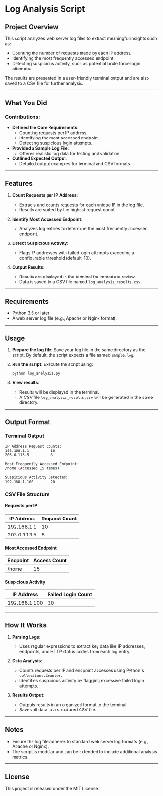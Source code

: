 
# Log Analysis Script

## Project Overview

This script analyzes web server log files to extract meaningful insights such as:
- Counting the number of requests made by each IP address.
- Identifying the most frequently accessed endpoint.
- Detecting suspicious activity, such as potential brute force login attempts.

The results are presented in a user-friendly terminal output and are also saved to a CSV file for further analysis.

---

## What You Did

### Contributions:
- **Defined the Core Requirements**:
  - Counting requests per IP address.
  - Identifying the most accessed endpoint.
  - Detecting suspicious login attempts.
- **Provided a Sample Log File**:
  - Offered realistic log data for testing and validation.
- **Outlined Expected Output**:
  - Detailed output examples for terminal and CSV formats.

---

## Features

1. **Count Requests per IP Address**:
   - Extracts and counts requests for each unique IP in the log file.
   - Results are sorted by the highest request count.

2. **Identify Most Accessed Endpoint**:
   - Analyzes log entries to determine the most frequently accessed endpoint.

3. **Detect Suspicious Activity**:
   - Flags IP addresses with failed login attempts exceeding a configurable threshold (default: 10).

4. **Output Results**:
   - Results are displayed in the terminal for immediate review.
   - Data is saved to a CSV file named `log_analysis_results.csv`.

---

## Requirements

- Python 3.6 or later
- A web server log file (e.g., Apache or Nginx format).

---

## Usage

1. **Prepare the log file**:
   Save your log file in the same directory as the script. By default, the script expects a file named `sample.log`.

2. **Run the script**:
   Execute the script using:
   ```bash
   python log_analysis.py
   ```

3. **View results**:
   - Results will be displayed in the terminal.
   - A CSV file `log_analysis_results.csv` will be generated in the same directory.

---

## Output Format

### Terminal Output
```bash
IP Address Request Counts:
192.168.1.1          10
203.0.113.5          8

Most Frequently Accessed Endpoint:
/home (Accessed 15 times)

Suspicious Activity Detected:
192.168.1.100        20
```

### CSV File Structure
#### Requests per IP
| IP Address      | Request Count |
|------------------|---------------|
| 192.168.1.1      | 10            |
| 203.0.113.5      | 8             |

#### Most Accessed Endpoint
| Endpoint   | Access Count |
|------------|--------------|
| /home      | 15           |

#### Suspicious Activity
| IP Address      | Failed Login Count |
|------------------|--------------------|
| 192.168.1.100    | 20                 |

---

## How It Works

1. **Parsing Logs**:
   - Uses regular expressions to extract key data like IP addresses, endpoints, and HTTP status codes from each log entry.

2. **Data Analysis**:
   - Counts requests per IP and endpoint accesses using Python's `collections.Counter`.
   - Identifies suspicious activity by flagging excessive failed login attempts.

3. **Results Output**:
   - Outputs results in an organized format to the terminal.
   - Saves all data to a structured CSV file.

---

## Notes

- Ensure the log file adheres to standard web server log formats (e.g., Apache or Nginx).
- The script is modular and can be extended to include additional analysis metrics.

---

## License

This project is released under the MIT License.
